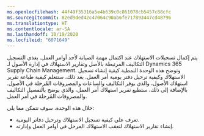 ```yaml
---
ms.openlocfilehash: 44f49f35316a5e4b639c0c861078cb5457c88cfc
ms.sourcegitcommit: 82ed9ded42c47064c90ab6fe717893447cd48796
ms.translationtype: HT
ms.contentlocale: ar-SA
ms.lasthandoff: 10/19/2020
ms.locfileid: "6071649"
---
```

يتم إكمال تسجيلات الاستهلاك عند اكتمال مهمة الصيانة لأحد أوامر العمل. يغذي التسجيل التكاليف المرتبطة بالأصل وتقارير الاستهلاك في إدارة الأصول لـ Dynamics 365 Supply Chain Management. وتوضح هذه الوحدة النمطية كيفية إنشاء تسجيل الاستهلاك وكيفية ترحيل دفتر يومية أمر العمل. بعد ذلك، ستتعلم كيفية طباعة تقرير استهلاك الأصول، والذي يوفر التكاليف والساعات والمصروفات المُرحلة في الأصول. بالإضافة إلى ذلك، ستطبع تقرير استهلاك أمر العمل، والذي يوضح بالتفصيل التكاليف والمصروفات المُرحلة في أمر العمل.
 
خلال هذه الوحدة، سوف تتمكن مما يلي: 

- تعرف على كيفية تسجيل الاستهلاك وترحيل دفاتر اليومية. 
- إنشاء تقارير الاستهلاك لتعقب الاستهلاك المرحل في أوامر العمل وإدارته.

